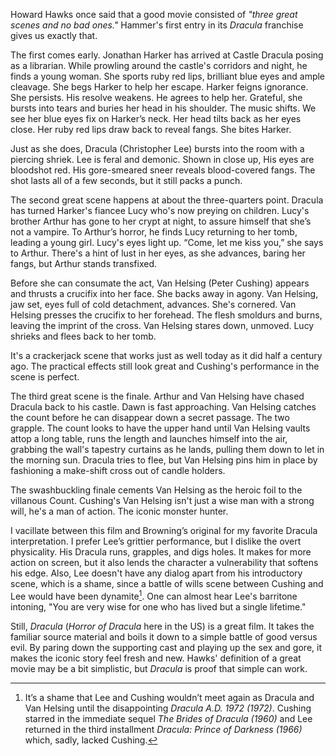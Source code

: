 Howard Hawks once said that a good movie consisted of  _"three great scenes and no bad ones."_ Hammer's first entry in its _Dracula_ franchise gives us exactly that.

The first comes early. Jonathan Harker has arrived at Castle Dracula posing as a librarian.  While prowling around the castle's corridors and night, he finds a young woman. She sports ruby red lips, brilliant blue eyes and ample cleavage. She begs Harker to help her escape. Harker feigns ignorance. She persists. His resolve weakens. He agrees to help her. Grateful, she bursts into tears and buries her head in his shoulder. The music shifts. We see her blue eyes fix on Harker’s neck. Her head tilts back as her eyes close. Her ruby red lips draw back to reveal fangs. She bites Harker.

Just as she does, Dracula (Christopher Lee) bursts into the room with a piercing shriek. Lee is feral and demonic. Shown in close up, His eyes are bloodshot red. His gore-smeared sneer reveals blood-covered fangs. The shot lasts all of a few seconds, but it still packs a punch.

The second great scene happens at about the three-quarters point. Dracula has turned Harker's fiancee Lucy who's now preying on children. Lucy's brother Arthur has gone to her crypt at night, to assure himself that she’s not a vampire. To Arthur’s horror, he finds Lucy returning to her tomb, leading a young girl. Lucy's eyes light up. “Come, let me kiss you,” she says to Arthur. There's a hint of lust in her eyes, as she advances, baring her fangs, but Arthur stands transfixed.

Before she can consumate the act, Van Helsing (Peter Cushing) appears and thrusts a crucifix into her face. She backs away in agony. Van Helsing, jaw set, eyes full of cold detachment, advances. She's cornered. Van Helsing presses the crucifix to her forehead. The flesh smoldurs and burns, leaving the imprint of the cross. Van Helsing stares down, unmoved. Lucy shrieks and flees back to her tomb.

It's a crackerjack scene that works just as well today as it did half a century ago. The practical effects still look great and Cushing's performance in the scene is perfect.

The third great scene is the finale. Arthur and Van Helsing have chased Dracula back to his castle. Dawn is fast approaching. Van Helsing catches the count before he can disappear down a secret passage. The two grapple. The count looks to have the upper hand until Van Helsing vaults attop a long table, runs the length and launches himself into the air, grabbing the wall's tapestry curtains as he lands, pulling them down to let in the morning sun. Dracula tries to flee, but Van Helsing pins him in place by fashioning a make-shift cross out of candle holders.

The swashbuckling finale cements Van Helsing  as the heroic foil to the villanous Count. Cushing's Van Helsing isn't just a wise man with a strong will, he's a man of action. The iconic monster hunter.

I vacillate between this film and Browning’s original for my favorite Dracula interpretation. I prefer Lee’s grittier performance, but I dislike the overt physicality. His Dracula runs, grapples, and digs holes. It makes for more action on screen, but it also lends the character a vulnerability that softens his edge. Also, Lee doesn't have any dialog apart from his introductory scene, which is a shame, since a battle of wills scene between Cushing and Lee would have been dynamite[^1]. One can almost hear Lee's barritone intoning, "You are very wise for one who has lived but a single lifetime."

Still, _Dracula_ (_Horror of Dracula_ here in the US) is a great film. It takes the familiar source material and boils it down to a simple battle of good versus evil. By paring down the supporting cast and playing up the sex and gore, it makes the iconic story feel fresh and new. Hawks' definition of a great movie may be a bit simplistic, but _Dracula_ is proof that simple can work.

[^1]: It’s a shame that Lee and Cushing wouldn’t meet again as Dracula and Van Helsing until the disappointing _Dracula A.D. 1972 (1972)_. Cushing starred in the immediate sequel _The Brides of Dracula (1960)_ and Lee returned in the third installment _Dracula: Prince of Darkness (1966)_ which, sadly, lacked Cushing.

